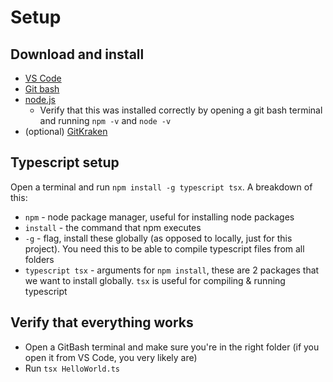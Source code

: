# Setup

## Download and install
* [VS Code](https://code.visualstudio.com/download)
* [Git bash](https://git-scm.com/downloads)
* [node.js](https://nodejs.org/en/download/)
    * Verify that this was installed correctly by opening a git bash terminal and running `npm -v` and `node -v`
* (optional) [GitKraken](https://www.gitkraken.com/download)

## Typescript setup
Open a terminal and run `npm install -g typescript tsx`. A breakdown of this:
* `npm` - node package manager, useful for installing node packages
* `install` - the command that npm executes
* `-g` - flag, install these globally (as opposed to locally, just for this project). You need this to be able to compile typescript files from all folders
* `typescript tsx` - arguments for `npm install`, these are 2 packages that we want to install globally. `tsx` is useful for compiling & running typescript

## Verify that everything works
* Open a GitBash terminal and make sure you're in the right folder (if you open it from VS Code, you very likely are)
* Run `tsx HelloWorld.ts`
